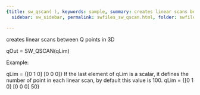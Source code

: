 ```yaml
---
{title: sw_qscan( ), keywords: sample, summary: creates linear scans between Q points in 3D,
  sidebar: sw_sidebar, permalink: swfiles_sw_qscan.html, folder: swfiles, mathjax: 'true'}

---
```

  creates linear scans between Q points in 3D
 
  qOut = SW_QSCAN(qLim)
 
  Example:
 
  qLim = {[0 1 0] [0 0 0]}
  If the last element of qLim is a scalar, it defines the number of point
  in each linear scan, by default this value is 100.
  qLim = {[0 1 0] [0 0 0] 50}
 
